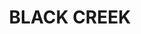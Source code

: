 ---
lastmod: '2025-04-06T06:05:20+00:00'
latitude: -35.227753
layout: suburb
longitude: 147.923797
postcode: '2729'
state: NSW
title: BLACK CREEK
url: /nsw/black-creek/
---
